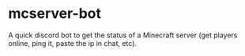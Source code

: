 # mcserver-bot
A quick discord bot to get the status of a Minecraft server (get players online, ping it, paste the ip in chat, etc).
